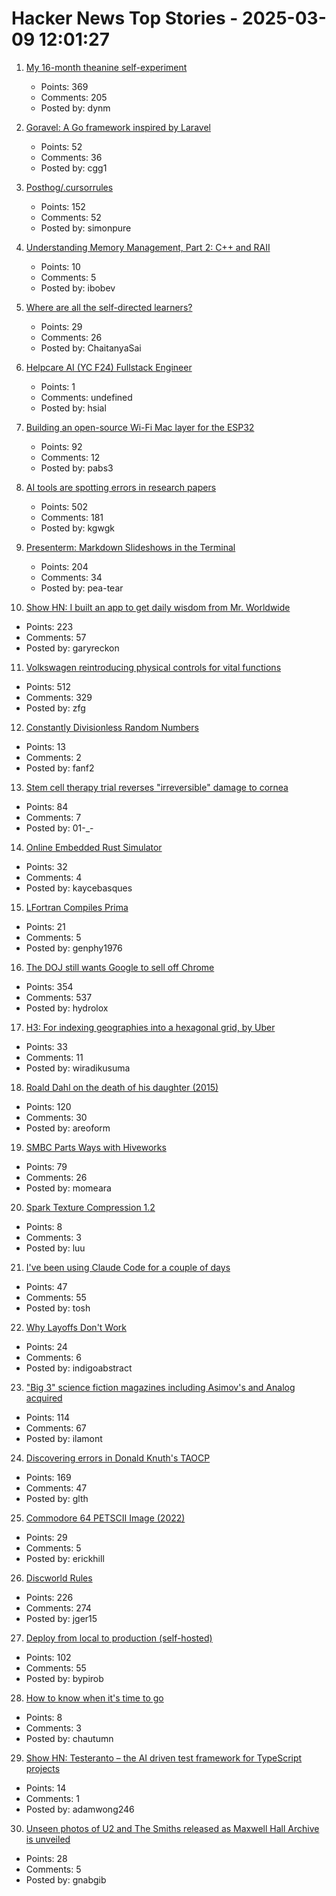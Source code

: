 # Hacker News Top Stories - 2025-03-09 12:01:27

1. [My 16-month theanine self-experiment](https://dynomight.net/theanine/)
   - Points: 369
   - Comments: 205
   - Posted by: dynm

2. [Goravel: A Go framework inspired by Laravel](https://www.goravel.dev)
   - Points: 52
   - Comments: 36
   - Posted by: cgg1

3. [Posthog/.cursorrules](https://github.com/PostHog/posthog/blob/master/.cursorrules)
   - Points: 152
   - Comments: 52
   - Posted by: simonpure

4. [Understanding Memory Management, Part 2: C++ and RAII](https://educatedguesswork.org/posts/memory-management-2/)
   - Points: 10
   - Comments: 5
   - Posted by: ibobev

5. [Where are all the self-directed learners?](https://saigaddam.medium.com/where-are-all-the-self-directed-learners-ccfb2421e52c)
   - Points: 29
   - Comments: 26
   - Posted by: ChaitanyaSai

6. [Helpcare AI (YC F24) Fullstack Engineer](https://docs.google.com/forms/d/e/1FAIpQLScpzOyP_mk3muEpbKrnW8UTZB_yP5SJwjbeT8_6A6fhdvpJCg/viewform?usp=preview)
   - Points: 1
   - Comments: undefined
   - Posted by: hsial

7. [Building an open-source Wi-Fi Mac layer for the ESP32](https://esp32-open-mac.be)
   - Points: 92
   - Comments: 12
   - Posted by: pabs3

8. [AI tools are spotting errors in research papers](https://www.nature.com/articles/d41586-025-00648-5)
   - Points: 502
   - Comments: 181
   - Posted by: kgwgk

9. [Presenterm: Markdown Slideshows in the Terminal](https://github.com/mfontanini/presenterm)
   - Points: 204
   - Comments: 34
   - Posted by: pea-tear

10. [Show HN: I built an app to get daily wisdom from Mr. Worldwide](https://daale.club/)
   - Points: 223
   - Comments: 57
   - Posted by: garyreckon

11. [Volkswagen reintroducing physical controls for vital functions](https://www.autocar.co.uk/car-news/new-cars/volkswagen-reintroducing-physical-controls-vital-functions)
   - Points: 512
   - Comments: 329
   - Posted by: zfg

12. [Constantly Divisionless Random Numbers](https://dotat.at/@/2025-03-05-lemire-inline.html)
   - Points: 13
   - Comments: 2
   - Posted by: fanf2

13. [Stem cell therapy trial reverses "irreversible" damage to cornea](https://newatlas.com/biology/stem-cell-therapy-reverses-irreversible-damage-cornea/)
   - Points: 84
   - Comments: 7
   - Posted by: 01-_-

14. [Online Embedded Rust Simulator](https://wokwi.com/rust)
   - Points: 32
   - Comments: 4
   - Posted by: kaycebasques

15. [LFortran Compiles Prima](https://lfortran.org/blog/2025/03/lfortran-compiles-prima/)
   - Points: 21
   - Comments: 5
   - Posted by: genphy1976

16. [The DOJ still wants Google to sell off Chrome](https://www.wired.com/story/the-doj-still-wants-google-to-divest-chrome/)
   - Points: 354
   - Comments: 537
   - Posted by: hydrolox

17. [H3: For indexing geographies into a hexagonal grid, by Uber](https://h3geo.org/)
   - Points: 33
   - Comments: 11
   - Posted by: wiradikusuma

18. [Roald Dahl on the death of his daughter (2015)](https://www.telegraph.co.uk/books/authors/roald-dahls-darkest-hour/)
   - Points: 120
   - Comments: 30
   - Posted by: areoform

19. [SMBC Parts Ways with Hiveworks](https://www.smbc-comics.com/comic/announcement-2)
   - Points: 79
   - Comments: 26
   - Posted by: momeara

20. [Spark Texture Compression 1.2](https://www.ludicon.com/castano/blog/2025/03/spark-1-2/)
   - Points: 8
   - Comments: 3
   - Posted by: luu

21. [I've been using Claude Code for a couple of days](https://twitter.com/Steve_Yegge/status/1898674257808515242)
   - Points: 47
   - Comments: 55
   - Posted by: tosh

22. [Why Layoffs Don't Work](https://thehustle.co/originals/why-layoffs-dont-work)
   - Points: 24
   - Comments: 6
   - Posted by: indigoabstract

23. ["Big 3" science fiction magazines including Asimov's and Analog acquired](https://jasonsanford.substack.com/p/genre-grapevine-for-last-half-of)
   - Points: 114
   - Comments: 67
   - Posted by: ilamont

24. [Discovering errors in Donald Knuth's TAOCP](https://glthr.com/discovering-errors-in-donald-knuths-taocp)
   - Points: 169
   - Comments: 47
   - Posted by: glth

25. [Commodore 64 PETSCII Image (2022)](https://medium.com/@8bitsten/commodore-64-petscii-image-f608225714ec)
   - Points: 29
   - Comments: 5
   - Posted by: erickhill

26. [Discworld Rules](https://contraptions.venkateshrao.com/p/discworld-rules)
   - Points: 226
   - Comments: 274
   - Posted by: jger15

27. [Deploy from local to production (self-hosted)](https://github.com/bypirob/airo)
   - Points: 102
   - Comments: 55
   - Posted by: bypirob

28. [How to know when it's time to go](https://bitfieldconsulting.com/posts/when-its-time-to-go)
   - Points: 8
   - Comments: 3
   - Posted by: chautumn

29. [Show HN: Testeranto – the AI driven test framework for TypeScript projects](https://www.npmjs.com/package/testeranto)
   - Points: 14
   - Comments: 1
   - Posted by: adamwong246

30. [Unseen photos of U2 and The Smiths released as Maxwell Hall Archive is unveiled](https://www.salford.ac.uk/news/unseen-photos-of-u2-and-the-smiths-released-as-maxwell-hall-digital-archive-is-unveiled)
   - Points: 28
   - Comments: 5
   - Posted by: gnabgib

